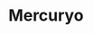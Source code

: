 ---
title: Mercuryo
short_desc: Cherry Labs is a Palo-Alto-based startup building an AI system capable of converting video streams with humans into actionable data.
desc: 4Taps created apps for each platform. Each game's social stream is the new way to follow live sports on-the-go, even if the user is away from the TV.
background: "#F4EEE7"
reviewer: Nish Patel
reviewer_position: Founder and CEO of ClutchPoints
review_body: Cherry Labs sticks to the “Move fast and break things” rule releasing new products and algorithms on a monthly basis. We are very glad that 4Taps managed to cope with our tight schedule providing great communication and transparency in processes.
appstore: "#"
googleplay: "#"
icon: /images/cases/icons/mercuryo.png
image_page:
  - path: /images/cases/pages/mercuryo/x1.png
  - path: /images/cases/pages/mercuryo/x2.png
image_review:
  - path: /images/cases/reviews/mercuryo/desktop/x1.png
  - path: /images/cases/reviews/mercuryo/desktop/x2.png
image_review_mobile:
  - path: /images/cases/reviews/mercuryo/mobile/x1.png
  - path: /images/cases/reviews/mercuryo/mobile/x2.png
image_review_mobile_centrize: "Yes"
---